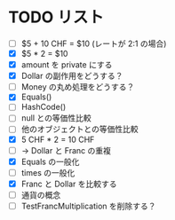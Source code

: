 # TODO リスト

- [ ] $5 + 10 CHF = $10 (レートが 2:1 の場合)
- [x] $5 \* 2 = $10
- [x] amount を private にする
- [x] Dollar の副作用をどうする？
- [ ] Money の丸め処理をどうする？
- [x] Equals()
- [ ] HashCode()
- [ ] null との等価性比較
- [ ] 他のオブジェクトとの等価性比較
- [x] 5 CHF \* 2 = 10 CHF
- [ ] -> Dollar と Franc の重複
- [x] Equals の一般化
- [ ] times の一般化
- [x] Franc と Dollar を比較する
- [ ] 通貨の概念
- [ ] TestFrancMultiplication を削除する？
